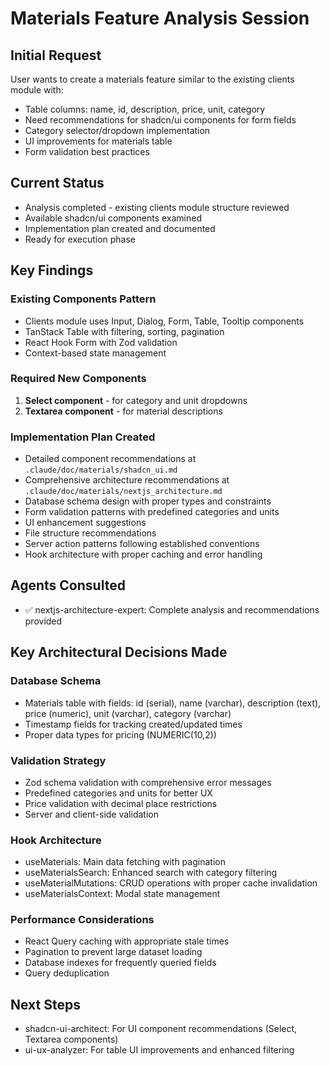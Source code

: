 # Materials Feature Analysis Session

## Initial Request
User wants to create a materials feature similar to the existing clients module with:
- Table columns: name, id, description, price, unit, category
- Need recommendations for shadcn/ui components for form fields
- Category selector/dropdown implementation
- UI improvements for materials table
- Form validation best practices

## Current Status
- Analysis completed - existing clients module structure reviewed
- Available shadcn/ui components examined
- Implementation plan created and documented
- Ready for execution phase

## Key Findings

### Existing Components Pattern
- Clients module uses Input, Dialog, Form, Table, Tooltip components
- TanStack Table with filtering, sorting, pagination
- React Hook Form with Zod validation
- Context-based state management

### Required New Components
1. **Select component** - for category and unit dropdowns
2. **Textarea component** - for material descriptions

### Implementation Plan Created
- Detailed component recommendations at `.claude/doc/materials/shadcn_ui.md`
- Comprehensive architecture recommendations at `.claude/doc/materials/nextjs_architecture.md`
- Database schema design with proper types and constraints
- Form validation patterns with predefined categories and units
- UI enhancement suggestions
- File structure recommendations
- Server action patterns following established conventions
- Hook architecture with proper caching and error handling

## Agents Consulted
- ✅ nextjs-architecture-expert: Complete analysis and recommendations provided

## Key Architectural Decisions Made

### Database Schema
- Materials table with fields: id (serial), name (varchar), description (text), price (numeric), unit (varchar), category (varchar)
- Timestamp fields for tracking created/updated times
- Proper data types for pricing (NUMERIC(10,2))

### Validation Strategy
- Zod schema validation with comprehensive error messages
- Predefined categories and units for better UX
- Price validation with decimal place restrictions
- Server and client-side validation

### Hook Architecture
- useMaterials: Main data fetching with pagination
- useMaterialsSearch: Enhanced search with category filtering
- useMaterialMutations: CRUD operations with proper cache invalidation
- useMaterialsContext: Modal state management

### Performance Considerations
- React Query caching with appropriate stale times
- Pagination to prevent large dataset loading
- Database indexes for frequently queried fields
- Query deduplication

## Next Steps
- shadcn-ui-architect: For UI component recommendations (Select, Textarea components)
- ui-ux-analyzer: For table UI improvements and enhanced filtering